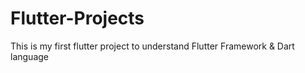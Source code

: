 # Flutter-Projects
This is my first flutter project to understand Flutter Framework &amp; Dart language
